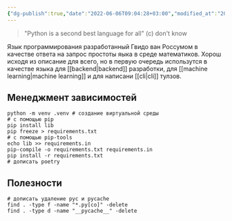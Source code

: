 ```yaml
---
{"dg-publish":true,"date":"2022-06-06T09:04:28+03:00","modified_at":"2022-08-01T19:27:05+03:00","permalink":"/python/","dgHomeLink":false,"dgPassFrontmatter":true}
---
```



> "Python is a second best language for all" (c) don't know

Язык программирования разработанный Гвидо ван Россумом в качестве ответа на запрос простоты яыка в среде математиков.
Хорош исходя из описание для всего, но в первую очередь использутся в качестве языка для [[backend|backend]] разработки, для [[machine learning|machine learning]] и для написани [[cli|cli]] тулзов.

## Менеджмент зависимостей

```shell
python -m venv .venv # создание виртуальной среды
# с помощью pip
pip install lib
pip freeze > requirements.txt
# с помощью pip-tools
echo lib >> requirements.in
pip-compile -o requirements.txt requirements.in
pip install -r requirements.txt
# дописать poetry
```

## Полезности

```shell
# дописать удаление pyc и pycache
find . -type f -name "*.py[co]" -delete
find . -type d -name "__pycache__" -delete
```
